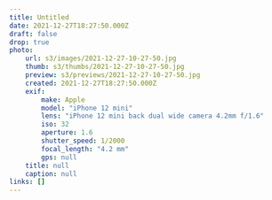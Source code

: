 ```yaml
---
title: Untitled
date: 2021-12-27T18:27:50.000Z
draft: false
drop: true
photo:
    url: s3/images/2021-12-27-10-27-50.jpg
    thumb: s3/thumbs/2021-12-27-10-27-50.jpg
    preview: s3/previews/2021-12-27-10-27-50.jpg
    created: 2021-12-27T18:27:50.000Z
    exif:
        make: Apple
        model: "iPhone 12 mini"
        lens: "iPhone 12 mini back dual wide camera 4.2mm f/1.6"
        iso: 32
        aperture: 1.6
        shutter_speed: 1/2000
        focal_length: "4.2 mm"
        gps: null
    title: null
    caption: null
links: []
---
```

